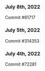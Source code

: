 ### July 8th, 2022

Commit #61717

### July 5th, 2022

Commit #314353


### July 4th, 2022

Commit #72281
